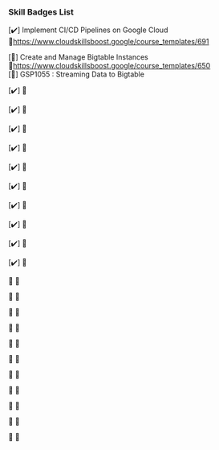 ### Skill Badges List 

[✔️] Implement CI/CD Pipelines on Google Cloud   
🔗https://www.cloudskillsboost.google/course_templates/691  

[🔘] Create and Manage Bigtable Instances  
🔗https://www.cloudskillsboost.google/course_templates/650  
[🔘] GSP1055 :  Streaming Data to Bigtable 

[✔️] 
🔗

[✔️] 
🔗

[✔️] 
🔗

[✔️] 
🔗

[✔️] 
🔗

[✔️] 
🔗

[✔️] 
🔗

[✔️] 
🔗

[✔️] 
🔗

[✔️] 
🔗


🔘
🔗

🔘
🔗

🔘
🔗

🔘
🔗

🔘
🔗

🔘
🔗

🔘
🔗

🔘
🔗

🔘
🔗

🔘
🔗

🔘
🔗

